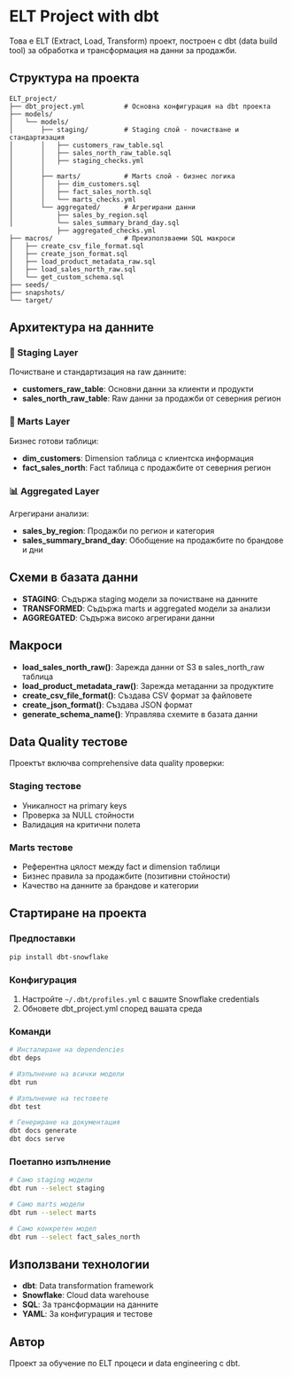 # ELT Project with dbt

Това е ELT (Extract, Load, Transform) проект, построен с dbt (data build tool) за обработка и трансформация на данни за продажби.

## Структура на проекта

```
ELT_project/
├── dbt_project.yml          # Основна конфигурация на dbt проекта
├── models/
│   └── models/
│       ├── staging/         # Staging слой - почистване и стандартизация
│       │   ├── customers_raw_table.sql
│       │   ├── sales_north_raw_table.sql
│       │   ├── staging_checks.yml
│       │   
│       ├── marts/           # Marts слой - бизнес логика
│       │   ├── dim_customers.sql
│       │   ├── fact_sales_north.sql
│       │   └── marts_checks.yml
│       └── aggregated/      # Агрегирани данни
│           ├── sales_by_region.sql
│           └── sales_summary_brand_day.sql
            ├── aggregated_checks.yml
├── macros/                  # Преизползваеми SQL макроси
│   ├── create_csv_file_format.sql
│   ├── create_json_format.sql
│   ├── load_product_metadata_raw.sql
│   ├── load_sales_north_raw.sql
│   └── get_custom_schema.sql
├── seeds/                   
├── snapshots/             
└── target/                 
```

## Архитектура на данните

### 🔧 Staging Layer
Почистване и стандартизация на raw данните:
- **customers_raw_table**: Основни данни за клиенти и продукти
- **sales_north_raw_table**: Raw данни за продажби от северния регион

### 🏪 Marts Layer
Бизнес готови таблици:
- **dim_customers**: Dimension таблица с клиентска информация
- **fact_sales_north**: Fact таблица с продажбите от северния регион

### 📊 Aggregated Layer
Агрегирани анализи:
- **sales_by_region**: Продажби по регион и категория
- **sales_summary_brand_day**: Обобщение на продажбите по брандове и дни

## Схеми в базата данни

- **STAGING**: Съдържа staging модели за почистване на данните
- **TRANSFORMED**: Съдържа marts и aggregated модели за анализи
- **AGGREGATED**: Съдържа високо агрегирани данни

## Макроси

- **load_sales_north_raw()**: Зарежда данни от S3 в sales_north_raw таблица
- **load_product_metadata_raw()**: Зарежда метаданни за продуктите
- **create_csv_file_format()**: Създава CSV формат за файловете
- **create_json_format()**: Създава JSON формат
- **generate_schema_name()**: Управлява схемите в базата данни

## Data Quality тестове

Проектът включва comprehensive data quality проверки:

### Staging тестове
- Уникалност на primary keys
- Проверка за NULL стойности
- Валидация на критични полета

### Marts тестове
- Референтна цялост между fact и dimension таблици
- Бизнес правила за продажбите (позитивни стойности)
- Качество на данните за брандове и категории

## Стартиране на проекта

### Предпоставки
```bash
pip install dbt-snowflake
```

### Конфигурация
1. Настройте `~/.dbt/profiles.yml` с вашите Snowflake credentials
2. Обновете dbt_project.yml според вашата среда

### Команди
```bash
# Инсталиране на dependencies
dbt deps

# Изпълнение на всички модели
dbt run

# Изпълнение на тестовете
dbt test

# Генериране на документация
dbt docs generate
dbt docs serve
```

### Поетапно изпълнение
```bash
# Само staging модели
dbt run --select staging

# Само marts модели
dbt run --select marts

# Само конкретен модел
dbt run --select fact_sales_north
```

## Използвани технологии

- **dbt**: Data transformation framework
- **Snowflake**: Cloud data warehouse
- **SQL**: За трансформации на данните
- **YAML**: За конфигурация и тестове

## Автор

Проект за обучение по ELT процеси и data engineering с dbt.
